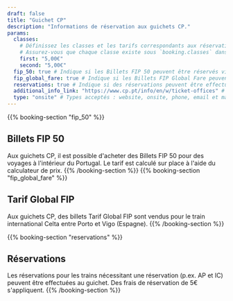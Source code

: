 ```yaml
---
draft: false
title: "Guichet CP"
description: "Informations de réservation aux guichets CP."
params:
  classes:
    # Définissez les classes et les tarifs correspondants aux réservations.
    # Assurez-vous que chaque classe existe sous `booking.classes` dans i18n.
    first: "5,00€"
    second: "5,00€"
  fip_50: true # Indique si les Billets FIP 50 peuvent être réservés via cette plateforme
  fip_global_fare: true # Indique si les Billets FIP Global Fare peuvent être réservés via cette plateforme
  reservations: true # Indique si des réservations peuvent être effectuées via cette plateforme
  additional_info_link: "https://www.cp.pt/info/en/w/ticket-offices" # Ajoutez un lien vers des informations supplémentaires
  type: "onsite" # Types acceptés : website, onsite, phone, email et machine
---
```


{{% booking-section "fip_50" %}}

## Billets FIP 50

Aux guichets CP, il est possible d'acheter des Billets FIP 50 pour des voyages à l'intérieur du Portugal. Le tarif est calculé sur place à l'aide du calculateur de prix.
{{% /booking-section %}}
{{% booking-section "fip_global_fare" %}}

## Tarif Global FIP

Aux guichets CP, des billets Tarif Global FIP sont vendus pour le train international Celta entre Porto et Vigo (Espagne).
{{% /booking-section %}}

{{% booking-section "reservations" %}}

## Réservations

Les réservations pour les trains nécessitant une réservation (p.ex. AP et IC) peuvent être effectuées au guichet. Des frais de réservation de 5€ s'appliquent.
{{% /booking-section %}}
